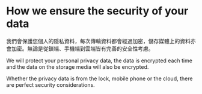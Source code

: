 # How we ensure the security of your data

我們會保護您個人的隱私資料，每次傳輸資料都會經過加密，儲存媒體上的資料亦會加密。無論是從鎖端、手機端到雲端皆有完善的安全性考慮。  
  
We will protect your personal privacy data, the data is encrypted each time and the data on the storage media will also be encrypted. 

Whether the privacy data is from the lock, mobile phone or the cloud, there are perfect security considerations.

